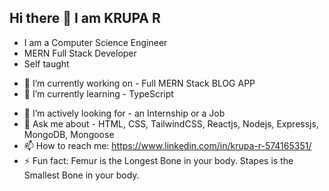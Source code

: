 ## Hi there 👋 I am KRUPA R

- I am a Computer Science Engineer
- MERN Full Stack Developer
- Self taught

<!--
**krupa-r-108/krupa-r-108** is a ✨ _special_ ✨ repository because its `README.md` (this file) appears on your GitHub profile.

Here are some ideas to get you started: -->

- 🔭 I’m currently working on - Full MERN Stack BLOG APP
- 🌱 I’m currently learning - TypeScript
<!-- - 👯 I’m looking to collaborate on ... -->
- 🤔 I’m actively looking for  -  an Internship or a Job
- 💬 Ask me about - HTML, CSS, TailwindCSS, Reactjs, Nodejs, Expressjs, MongoDB, Mongoose
- 📫 How to reach me: https://www.linkedin.com/in/krupa-r-574165351/
- ⚡ Fun fact: Femur is the Longest Bone in your body. Stapes is the Smallest Bone in your body.
  

